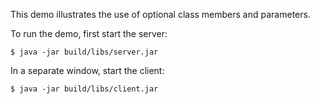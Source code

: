 This demo illustrates the use of optional class members and
parameters.

To run the demo, first start the server:

    $ java -jar build/libs/server.jar

In a separate window, start the client:

    $ java -jar build/libs/client.jar
